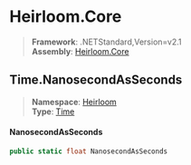 # Heirloom.Core

> **Framework**: .NETStandard,Version=v2.1  
> **Assembly**: [Heirloom.Core][0]  

## Time.NanosecondAsSeconds

> **Namespace**: [Heirloom][0]  
> **Type**: [Time][1]  

#### NanosecondAsSeconds

```cs
public static float NanosecondAsSeconds
```

[0]: ../Heirloom.Core.md
[1]: Heirloom.Time.md
